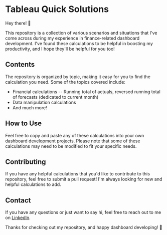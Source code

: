 # Tableau Quick Solutions

Hey there! 👋

This repository is a collection of various scenarios and situations that I've come across during my experience in finance-related dashboard development. I've found these calculations to be helpful in boosting my productivity, and I hope they'll be helpful for you too!

## Contents

The repository is organized by topic, making it easy for you to find the calculation you need. Some of the topics covered include:

- Financial calculations
--   Running total of actuals, reversed running total of forecasts (dedicated to current month)
- Data manipulation calculations
- And much more!

## How to Use

Feel free to copy and paste any of these calculations into your own dashboard development projects. Please note that some of these calculations may need to be modified to fit your specific needs.

## Contributing

If you have any helpful calculations that you'd like to contribute to this repository, feel free to submit a pull request! I'm always looking for new and helpful calculations to add.

## Contact

If you have any questions or just want to say hi, feel free to reach out to me on [LinkedIn](https://www.linkedin.com/in/tianen-cheng/). 

Thanks for checking out my repository, and happy dashboard developing! 🚀
